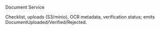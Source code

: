 Document Service

Checklist, uploads (S3/minio), OCR metadata, verification status; emits DocumentUploaded/Verified/Rejected.

